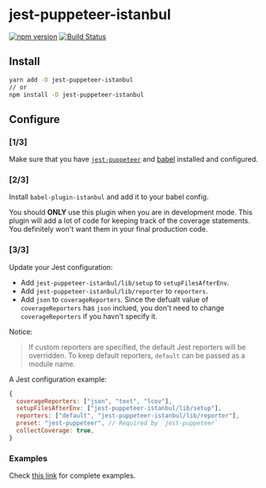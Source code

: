 # jest-puppeteer-istanbul

<p>
  <a href="http://badge.fury.io/js/jest-puppeteer-istanbul"><img src="https://badge.fury.io/js/jest-puppeteer-istanbul.svg" alt="npm version"></a>
  <a href="https://circleci.com/gh/ocavue/jest-puppeteer-istanbul/tree/master"><img src="https://circleci.com/gh/ocavue/jest-puppeteer-istanbul/tree/master.svg?&style=shield" alt="Build Status"></a>
</p>

## Install

```bash
yarn add -D jest-puppeteer-istanbul
// or
npm install -D jest-puppeteer-istanbul
```

## Configure

### [1/3]

Make sure that you have [`jest-puppeteer`](https://github.com/smooth-code/jest-puppeteer) and [babel](https://github.com/babel/babel) installed and configured.

### [2/3]

Install `babel-plugin-istanbul` and add it to your babel config.

You should **ONLY** use this plugin when you are in development mode. This plugin will add a lot of code for keeping track of the coverage statements. You definitely won't want them in your final production code.

### [3/3]

Update your Jest configuration:

- Add `jest-puppeteer-istanbul/lib/setup` to `setupFilesAfterEnv`.
- Add `jest-puppeteer-istanbul/lib/reporter` to `reporters`.
- Add `json` to `coverageReporters`. Since the defualt value of `coverageReporters` has `json` inclued, you don't need to change `coverageReporters` if you havn't specify it.

Notice:

> If custom reporters are specified, the default Jest reporters will be overridden. To keep default reporters, `default` can be passed as a module name.

A Jest configuration example:
```js
{
  coverageReporters: ["json", "text", "lcov"],
  setupFilesAfterEnv: ["jest-puppeteer-istanbul/lib/setup"],
  reporters: ["default", "jest-puppeteer-istanbul/lib/reporter"],
  preset: "jest-puppeteer", // Required by `jest-puppeteer`
  collectCoverage: true,
}
```

### Examples

Check [this link](https://github.com/ocavue/jest-puppeteer-istanbul/tree/master/examples) for complete examples.
